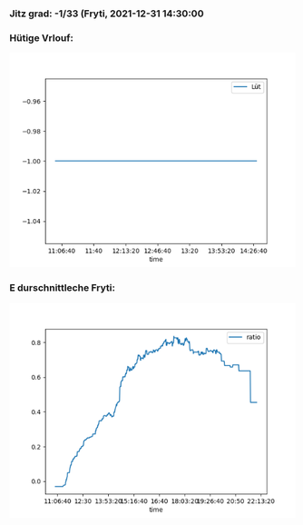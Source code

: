 ### Jitz grad: -1/33 (Fryti, 2021-12-31 14:30:00

### Hütige Vrlouf:
![Graph](Today.png)

### E durschnittleche Fryti:
![Graph](Fryti.png)